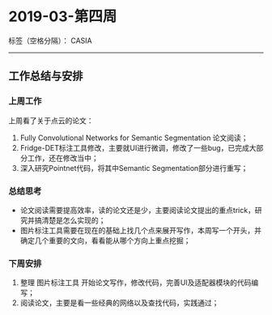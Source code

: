 ﻿# 2019-03-第四周

标签（空格分隔）： CASIA

---

## 工作总结与安排

### 上周工作

上周看了关于点云的论文：

1. Fully Convolutional Networks for Semantic Segmentation 论文阅读；
2. Fridge-DET标注工具修改，主要就UI进行微调，修改了一些bug，已完成大部分工作，还在修改当中；
3. 深入研究Pointnet代码，将其中Semantic Segmentation部分进行重写；

### 总结思考

- 论文阅读需要提高效率，读的论文还是少，主要阅读论文提出的重点trick，研究并搞清楚是怎么实现的；
- 图片标注工具需要在现在的基础上找几个点来展开写作，本周写一个开头，并确定几个重要的文向，看看能从哪个方向上重点挖掘；

### 下周安排

1. 整理 图片标注工具 开始论文写作，修改代码，完善UI及适配器模块的代码编写；
2. 阅读论文，主要是看一些经典的网络以及查找代码，实践通过；



